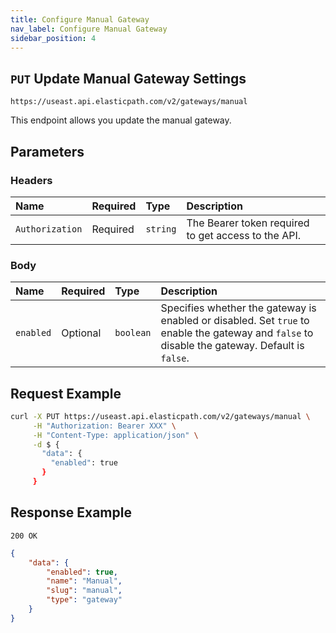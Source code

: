 ```yaml
---
title: Configure Manual Gateway
nav_label: Configure Manual Gateway
sidebar_position: 4
---
```


## `PUT` Update Manual Gateway Settings

```http
https://useast.api.elasticpath.com/v2/gateways/manual
```

This endpoint allows you update the manual gateway.

## Parameters

### Headers

| Name            | Required | Type     | Description                                         |
|:----------------|:---------|:---------|:----------------------------------------------------|
| `Authorization` | Required | `string` | The Bearer token required to get access to the API. |

### Body

| Name | Required   | Type      | Description                                                                                                                                    |
|:----------------|:---------|:---------|:----------------------------------------------------|
| `enabled` | Optional   | `boolean` | Specifies whether the gateway is enabled or disabled. Set `true` to enable the gateway and `false` to disable the gateway. Default is `false`. |

## Request Example

```bash
curl -X PUT https://useast.api.elasticpath.com/v2/gateways/manual \
     -H "Authorization: Bearer XXX" \
     -H "Content-Type: application/json" \
     -d $ {
       "data": {
         "enabled": true
       }
     }
```
## Response Example

`200 OK`

```json
{
    "data": {
        "enabled": true,
        "name": "Manual",
        "slug": "manual",
        "type": "gateway"
    }
}
```
